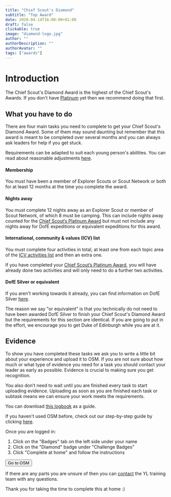 ```yaml
---
title: "Chief Scout's Diamond"
subtitle: "Top Award"
date: 2020-04-14T16:00:00+01:00
draft: false
clickable: true
image: "diamond-logo.jpg"
author: ""
authorDescription: ""
authorAvatar: ""
tags: ["awards"]
---
```


# Introduction

The Chief Scout's Diamond Award is the highest of the Chief Scout's Awards. If you don't have [Platinum](/chief-scouts-platinum) yet then we recommend doing that first.

## What you have to do

There are four main tasks you need to complete to get your Chief Scout's Diamond Award. Some of them may sound daunting but remember that this award is meant to be completed over several months and you can always ask leaders for help if you get stuck.

Requirements can be adapted to suit each young person's abilities. You can read about reasonable adjustments [here](https://members.scouts.org.uk/supportresources/1301/policy-and-approach).

#### Membership

You must have been a member of Explorer Scouts or Scout Network or both for at least 12 months at the time you complete the award.

#### Nights away

You must complete 12 nights away as an Explorer Scout or member of Scout Network, of which 8 must be camping. This can include nights away counted for the [Chief Scout’s Platinum Award](/chief-scouts-platinum) but must not include any nights away for DofE expeditions or equivalent expeditions for this award.

#### International, community & values (ICV) list

You must complete four activities in total, at least one from each topic area of the <a href="https://www.scouts.org.uk/explorers/chief-scout-s-diamond-award-icv-list" target="_blank">ICV activities list</a> and then an extra one.

If you have completed your [Chief Scout’s Platinum Award](/chief-scouts-platinum), you will have already done two activities and will only need to do a further two activities.

#### DofE Silver or equivalent

If you aren't working towards it already, you can find information on DofE Silver [here](/dofe-silver).

The reason we say "or equivalent" is that you technically do not need to have been awarded DofE Silver to finish your Chief Scout's Diamond Award but the requirements for this section are identical. If you are going to put in the effort, we encourage you to get Duke of Edinburgh while you are at it.

## Evidence

To show you have completed these tasks we ask you to write a little bit about your experience and upload it to OSM. If you are not sure about how much or what type of evidence you need for a task you should contact your leader as early as possible. Evidence is crucial to making sure you get recognition.

You also don’t need to wait until you are finished every task to start uploading evidence. Uploading as soon as you are finished each task or subtask means we can ensure your work meets the requirements.

You can download [this logbook](https://cms.scouts.org.uk/media/12405/cheif-scout-diamond-award-log-book-june-2019.pdf) as a guide.

If you haven't used OSM before, check out our step-by-step guide by clicking [here](/evidence).

Once you are logged in:

1. Click on the "Badges" tab on the left side under your name
2. Click on the "Diamond" badge under "Challenge Badges"
3. Click "Complete at home" and follow the instructions

<a href="https://www.onlinescoutmanager.co.uk/main.php">
 <button type="button" class="go-to-osm">Go to OSM</button>
</a>

If there are any parts you are unsure of then you can [contact](/contact) the YL training team with any questions.

Thank you for taking the time to complete this at home :)
